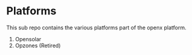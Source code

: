 # Platforms

This sub repo contains the various platforms part of the openx platform.

1. Opensolar
1. Opzones (Retired)

